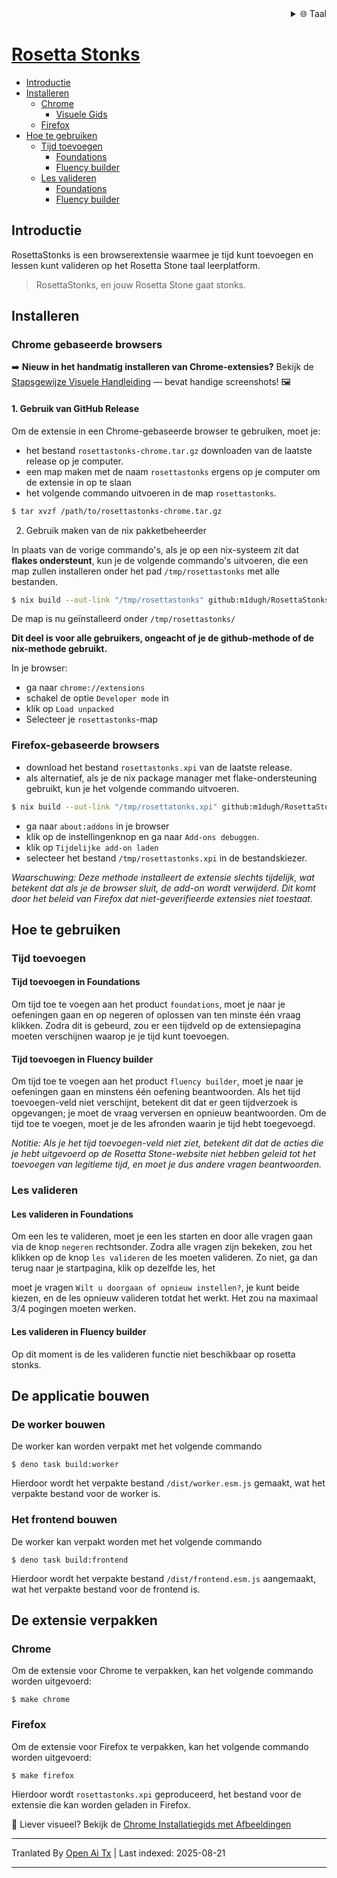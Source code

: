 
<div align="right">
  <details>
    <summary >🌐 Taal</summary>
    <div>
      <div align="center">
        <a href="https://openaitx.github.io/view.html?user=m1dugh&project=RosettaStonks&lang=en">Engels</a>
        | <a href="https://openaitx.github.io/view.html?user=m1dugh&project=RosettaStonks&lang=zh-CN">简体中文</a>
        | <a href="https://openaitx.github.io/view.html?user=m1dugh&project=RosettaStonks&lang=zh-TW">繁體中文</a>
        | <a href="https://openaitx.github.io/view.html?user=m1dugh&project=RosettaStonks&lang=ja">Japans</a>
        | <a href="https://openaitx.github.io/view.html?user=m1dugh&project=RosettaStonks&lang=ko">Koreaans</a>
        | <a href="https://openaitx.github.io/view.html?user=m1dugh&project=RosettaStonks&lang=hi">Hindi</a>
        | <a href="https://openaitx.github.io/view.html?user=m1dugh&project=RosettaStonks&lang=th">Thai</a>
        | <a href="https://openaitx.github.io/view.html?user=m1dugh&project=RosettaStonks&lang=fr">Frans</a>
        | <a href="https://openaitx.github.io/view.html?user=m1dugh&project=RosettaStonks&lang=de">Duits</a>
        | <a href="https://openaitx.github.io/view.html?user=m1dugh&project=RosettaStonks&lang=es">Spaans</a>
        | <a href="https://openaitx.github.io/view.html?user=m1dugh&project=RosettaStonks&lang=it">Italiaans</a>
        | <a href="https://openaitx.github.io/view.html?user=m1dugh&project=RosettaStonks&lang=ru">Russisch</a>
        | <a href="https://openaitx.github.io/view.html?user=m1dugh&project=RosettaStonks&lang=pt">Portugees</a>
        | <a href="https://openaitx.github.io/view.html?user=m1dugh&project=RosettaStonks&lang=nl">Nederlands</a>
        | <a href="https://openaitx.github.io/view.html?user=m1dugh&project=RosettaStonks&lang=pl">Pools</a>
        | <a href="https://openaitx.github.io/view.html?user=m1dugh&project=RosettaStonks&lang=ar">Arabisch</a>
        | <a href="https://openaitx.github.io/view.html?user=m1dugh&project=RosettaStonks&lang=fa">Perzisch</a>
        | <a href="https://openaitx.github.io/view.html?user=m1dugh&project=RosettaStonks&lang=tr">Turks</a>
        | <a href="https://openaitx.github.io/view.html?user=m1dugh&project=RosettaStonks&lang=vi">Vietnamees</a>
        | <a href="https://openaitx.github.io/view.html?user=m1dugh&project=RosettaStonks&lang=id">Bahasa Indonesia</a>
        | <a href="https://openaitx.github.io/view.html?user=m1dugh&project=RosettaStonks&lang=as">অসমীয়া</
      </div>
    </div>
  </details>
</div>

# Rosetta Stonks

- [Introductie](#introductie)
- [Installeren](#installeren)
  - [Chrome](#chrome-gebaseerde-browsers)
    - [Visuele Gids](#chrome-gebaseerde-browsers)
  - [Firefox](#firefox-gebaseerde-browsers)
- [Hoe te gebruiken](#hoe-te-gebruiken)
  - [Tijd toevoegen](#tijd-toevoegen)
    - [Foundations](#tijd-toevoegen-in-foundations)
    - [Fluency builder](#tijd-toevoegen-in-fluency-builder)
  - [Les valideren](#les-valideren)
    - [Foundations](#les-valideren-in-foundations)
    - [Fluency builder](#les-valideren-in-fluency-builder)

## Introductie

RosettaStonks is een browserextensie waarmee je tijd kunt toevoegen en lessen kunt valideren op het Rosetta Stone taal leerplatform.

> RosettaStonks, en jouw Rosetta Stone gaat stonks.

## Installeren

### Chrome gebaseerde browsers

➡️ **Nieuw in het handmatig installeren van Chrome-extensies?** Bekijk de [Stapsgewijze Visuele Handleiding](https://raw.githubusercontent.com/m1dugh/RosettaStonks/master/INSTALL_GUI.md) — bevat handige screenshots! 🖼️

#### 1. Gebruik van GitHub Release

Om de extensie in een Chrome-gebaseerde browser te gebruiken, moet je:

- het bestand `rosettastonks-chrome.tar.gz` downloaden van de laatste release op
  je computer.
- een map maken met de naam `rosettastonks` ergens op je computer om de
  extensie in op te slaan
- het volgende commando uitvoeren in de map `rosettastonks`.


```bash
$ tar xvzf /path/to/rosettastonks-chrome.tar.gz
```

2. Gebruik maken van de nix pakketbeheerder

In plaats van de vorige commando's, als je op een nix-systeem zit dat **flakes ondersteunt**,
kun je de volgende commando's uitvoeren, die een map zullen installeren
onder het pad `/tmp/rosettastonks` met alle bestanden.

```bash
$ nix build --out-link "/tmp/rosettastonks" github:m1dugh/RosettaStonks#chrome
```

De map is nu geïnstalleerd onder `/tmp/rosettastonks/`

**Dit deel is voor alle gebruikers, ongeacht of je de github-methode
of de nix-methode gebruikt.**

In je browser:

- ga naar `chrome://extensions`
- schakel de optie `Developer mode` in
- klik op `Load unpacked`
- Selecteer je `rosettastonks`-map

### Firefox-gebaseerde browsers

- download het bestand `rosettastonks.xpi` van de laatste release.
- als alternatief, als je de nix package manager met flake-ondersteuning gebruikt, kun je
  het volgende commando uitvoeren.

```bash
$ nix build --out-link "/tmp/rosettatonks.xpi" github:m1dugh/RosettaStonks#mozilla
```

- ga naar `about:addons` in je browser
- klik op de instellingenknop en ga naar `Add-ons debuggen`.
- klik op `Tijdelijke add-on laden`
- selecteer het bestand `/tmp/rosettastonks.xpi` in de bestandskiezer.

_Waarschuwing: Deze methode installeert de extensie slechts tijdelijk, wat betekent dat als
je de browser sluit, de add-on wordt verwijderd. Dit komt door het beleid van Firefox
dat niet-geverifieerde extensies niet toestaat._

## Hoe te gebruiken

### Tijd toevoegen

#### Tijd toevoegen in Foundations

Om tijd toe te voegen aan het product `foundations`, moet je naar je oefeningen gaan en
op negeren of oplossen van ten minste één vraag klikken. Zodra dit is gebeurd, zou er een tijdveld
op de extensiepagina moeten verschijnen waarop je je tijd kunt toevoegen.

#### Tijd toevoegen in Fluency builder

Om tijd toe te voegen aan het product `fluency builder`, moet je naar je oefeningen gaan en
minstens één oefening beantwoorden. Als het tijd toevoegen-veld niet verschijnt, betekent dit
dat er geen tijdverzoek is opgevangen; je moet de vraag verversen en opnieuw beantwoorden. Om de tijd toe te voegen, moet je de les afronden waarin je tijd hebt toegevoegd.

_Notitie: Als je het tijd toevoegen-veld niet ziet, betekent dit dat de acties die je hebt uitgevoerd
op de Rosetta Stone-website niet hebben geleid tot het toevoegen van legitieme tijd, en moet je dus andere vragen beantwoorden._

### Les valideren

#### Les valideren in Foundations

Om een les te valideren, moet je een les starten en door alle
vragen gaan via de knop `negeren` rechtsonder. Zodra alle
vragen zijn bekeken, zou het klikken op de knop `les valideren` de les moeten valideren. Zo niet, ga dan terug naar je startpagina, klik op dezelfde les, het




moet je vragen `Wilt u doorgaan of opnieuw instellen?`, je kunt beide kiezen, en
de les opnieuw valideren totdat het werkt. Het zou na maximaal 3/4 pogingen moeten werken.

#### Les valideren in Fluency builder

Op dit moment is de les valideren functie niet beschikbaar op rosetta stonks.

## De applicatie bouwen

### De worker bouwen

De worker kan worden verpakt met het volgende commando

```
$ deno task build:worker
```

Hierdoor wordt het verpakte bestand `/dist/worker.esm.js` gemaakt, wat het verpakte
bestand voor de worker is.

### Het frontend bouwen

De worker kan verpakt worden met het volgende commando

```
$ deno task build:frontend
```

Hierdoor wordt het verpakte bestand `/dist/frontend.esm.js` aangemaakt, wat het verpakte
bestand voor de frontend is.

## De extensie verpakken

### Chrome

Om de extensie voor Chrome te verpakken, kan het volgende commando worden uitgevoerd:

```
$ make chrome
```

### Firefox

Om de extensie voor Firefox te verpakken, kan het volgende commando worden uitgevoerd:

```
$ make firefox
```

Hierdoor wordt `rosettastonks.xpi` geproduceerd, het bestand voor de extensie die kan worden
geladen in Firefox.

📸 Liever visueel? Bekijk de [Chrome Installatiegids met Afbeeldingen](https://raw.githubusercontent.com/m1dugh/RosettaStonks/master/INSTALL_GUI.md)

---

Tranlated By [Open Ai Tx](https://github.com/OpenAiTx/OpenAiTx) | Last indexed: 2025-08-21

---
